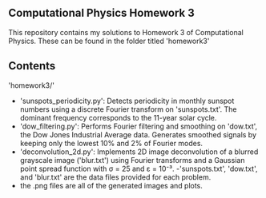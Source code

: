 ## Computational Physics Homework 3
This repository contains my solutions to Homework 3 of Computational Physics. These can be found in the folder titled 'homework3'
## Contents
'homework3/'
- 'sunspots_periodicity.py': Detects periodicity in monthly sunspot numbers using a discrete Fourier transform on 'sunspots.txt'. The dominant frequency corresponds to the 11-year solar cycle.
- 'dow_filtering.py': Performs Fourier filtering and smoothing on 'dow.txt', the Dow Jones Industrial Average data. Generates smoothed signals by keeping only the lowest 10% and 2% of Fourier modes.
- 'deconvolution_2d.py': Implements 2D image deconvolution of a blurred grayscale image ('blur.txt') using Fourier transforms and a Gaussian point spread function with σ = 25 and ε = 10⁻³.
-'sunspots.txt', 'dow.txt', and 'blur.txt' are the data files provided for each problem.
- the .png files are all of the generated images and plots.

